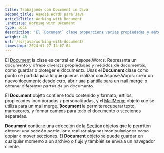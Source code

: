 ```yaml
---
title: Trabajando con Document in Java
second_title: Aspose.Words para Java
articleTitle: Working with Document
linktitle: Working with Document
type: docs
description: "El `Document` clase proporciona varias propiedades y métodos de documentos. Usas el `Document` clase como punto de partida para lo que quieras realizar con Aspose.Words para Java. El `Document` objeto se puede guardar a un archivo o flujo y también se envía a un navegador."
weight: 40
url: /es/java/working-with-document/
timestamp: 2024-01-27-14-07-04
---
```


El [Document](https://reference.aspose.com/words/java/com.aspose.words/document/) la clase es central en Aspose.Words. Representa un documento y ofrece diversas propiedades y métodos de documentos, como guardar o proteger el documento. Usas el **Document** clase como punto de partida para lo que quieras realizar con Aspose.Words: crear un nuevo documento desde cero, abrir una plantilla para un mail merge, o obtener diferentes partes de un documento.

El **Document** objeto contiene todo contenido y formato, estilos, propiedades incorporadas y personalizadas, y el [MailMerge](https://reference.aspose.com/words/java/com.aspose.words/mailmerge/) objeto que se utiliza para un mail merge. **Document** le permite recuperar texto, marcadores, y formar campos para todo el documento o secciones separadas.

**Document** contiene una colección de la [Section](https://reference.aspose.com/words/java/com.aspose.words/section/) objetos que le permiten obtener una sección particular o realizar algunas manipulaciones como copiar o mover secciones. El **Document** objeto se puede guardar en cualquier momento a un archivo o flujo y también se envía a un navegador cliente.
